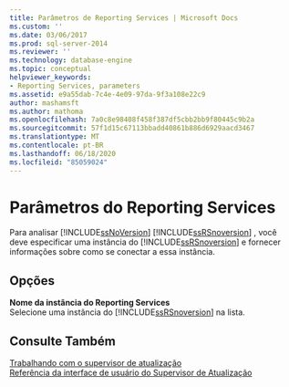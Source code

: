 ```yaml
---
title: Parâmetros de Reporting Services | Microsoft Docs
ms.custom: ''
ms.date: 03/06/2017
ms.prod: sql-server-2014
ms.reviewer: ''
ms.technology: database-engine
ms.topic: conceptual
helpviewer_keywords:
- Reporting Services, parameters
ms.assetid: e9a55dab-7c4e-4e09-97da-9f3a108e22c9
author: mashamsft
ms.author: mathoma
ms.openlocfilehash: 7a0c8e98408f458f387df5cbb2bb9f80445c9b2a
ms.sourcegitcommit: 57f1d15c67113bbadd40861b886d6929aacd3467
ms.translationtype: MT
ms.contentlocale: pt-BR
ms.lasthandoff: 06/18/2020
ms.locfileid: "85059024"
---
```

# <a name="reporting-services-parameters"></a>Parâmetros do Reporting Services
  Para analisar [!INCLUDE[ssNoVersion](../../includes/ssnoversion-md.md)] [!INCLUDE[ssRSnoversion](../../includes/ssrsnoversion-md.md)] , você deve especificar uma instância do [!INCLUDE[ssRSnoversion](../../includes/ssrsnoversion-md.md)] e fornecer informações sobre como se conectar a essa instância.  
  
## <a name="options"></a>Opções  
 **Nome da instância do Reporting Services**  
 Selecione uma instância do [!INCLUDE[ssRSnoversion](../../includes/ssrsnoversion-md.md)] na lista.  
  
## <a name="see-also"></a>Consulte Também  
 [Trabalhando com o supervisor de atualização](../../../2014/sql-server/install/working-with-upgrade-advisor.md)   
 [Referência da interface de usuário do Supervisor de Atualização](../../../2014/sql-server/install/upgrade-advisor-user-interface-reference.md)  
  
  
